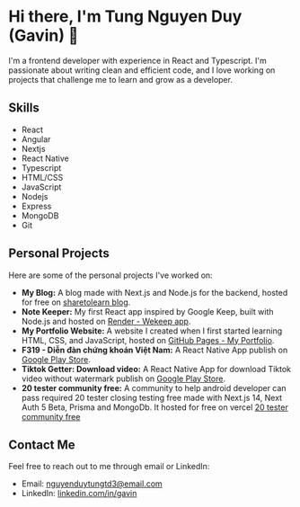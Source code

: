 # Hi there, I'm Tung Nguyen Duy (Gavin) 👋

I'm a frontend developer with experience in React and Typescript. I'm passionate about writing clean and efficient code, and I love working on projects that challenge me to learn and grow as a developer.

## Skills

- React
- Angular
- Nextjs
- React Native
- Typescript
- HTML/CSS
- JavaScript
- Nodejs
- Express
- MongoDB
- Git

## Personal Projects

Here are some of the personal projects I've worked on:

- **My Blog:** A blog made with Next.js and Node.js for the backend, hosted for free on [sharetolearn blog](https://www.sharetolearn.vercel.app/).
- **Note Keeper:** My first React app inspired by Google Keep, built with Node.js and hosted on [Render - Wekeep app](https://wekeep.onrender.com/).
- **My Portfolio Website:** A website I created when I first started learning HTML, CSS, and JavaScript, hosted on [GitHub Pages - My Portfolio](https://gnutyud.github.io/Portfolio).
- **F319 - Diễn đàn chứng khoán Việt Nam:** A React Native App publish on [Google Play Store](https://play.google.com/store/apps/details?id=com.gnutyud.f319&gl=US).
- **Tiktok Getter: Download video:** A React Native App for download Tiktok video without watermark publish on [Google Play Store](https://play.google.com/store/apps/details?id=com.bongmedia.tiktokgetter&gl=US).
- **20 tester community free:** A community to help android developer can pass required 20 tester closing testing free made with Next.js 14, Next Auth 5 Beta, Prisma and MongoDb. It hosted for free on vercel [20 tester community free](https://20-tester-community-free.vercel.app)

## Contact Me

Feel free to reach out to me through email or LinkedIn:

- Email: nguyenduytungtd3@email.com
- LinkedIn: [linkedin.com/in/gavin](https://www.linkedin.com/in/gavinnguyen/)

